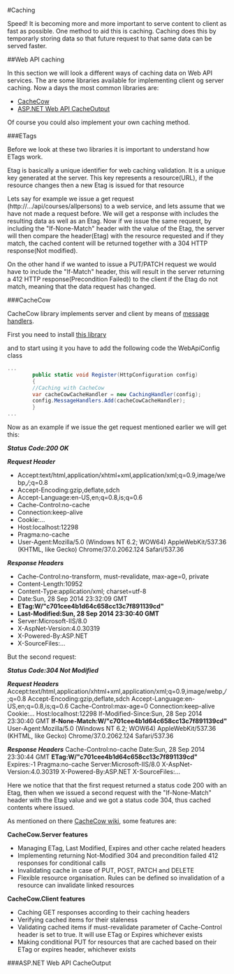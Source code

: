 
#Caching

Speed! It is becoming more and more important to serve content to client as fast as possible. One method to aid this is caching. Caching does this by temporarly storing data so that future request to that same data can be served faster.

##Web API caching

In this section we will look a different ways of caching data on Web API services. The are some libraries available for implementing client og server caching. Now a days the most common libraries are: 

* [CacheCow](https://github.com/aliostad/CacheCow)
* [ASP.NET Web API CacheOutput](https://github.com/filipw/AspNetWebApi-OutputCache)

Of course you could also implement your own caching method.


###ETags

Before we look at these two libraries it is important to understand how ETags work.

Etag is basically a unique identifier for web caching validation. It is a unique key generated at the server. 
This key represents a resource(URL), if the resource changes then a new Etag is issued for that resource

Lets say for example we issue a get request (http://.../api/courses/allpersons) to a web service, and lets assume that we have not made a request before. We will get a response with includes the resulting data as well as an Etag. Now if we issue the same request, by including the "If-None-Match" header with the value of the Etag, the server will then compare the header(Etag) with the resource requested and if they match, the cached content will be returned together with a 304 HTTP response(Not modified).

On the other hand if we wanted to issue a PUT/PATCH request we would have to include the "If-Match" header, this will result in the server returning a 412 HTTP response(Precondition Failed)) to the client if the Etag do not match, meaning that the data request has changed.


###CacheCow

CacheCow library implements server and client by means of [message handlers](http://www.asp.net/web-api/overview/advanced/http-message-handlers).

First you need to install [this library](https://www.nuget.org/packages/CacheCow.Server/)

and to start using it you have to add the following code the WebApiConfig class

```c#
...
		public static void Register(HttpConfiguration config)
		{
        //Caching with CacheCow
        var cacheCowCacheHandler = new CachingHandler(config);
        config.MessageHandlers.Add(cacheCowCacheHandler);
		}
...
```

Now as an example if we issue the get request mentioned earlier we will get this:

***Status Code:200 OK***

***Request Header***
* Accept:text/html,application/xhtml+xml,application/xml;q=0.9,image/webp,*/*;q=0.8
* Accept-Encoding:gzip,deflate,sdch
* Accept-Language:en-US,en;q=0.8,is;q=0.6
* Cache-Control:no-cache
* Connection:keep-alive
* Cookie:...
* Host:localhost:12298
* Pragma:no-cache
* User-Agent:Mozilla/5.0 (Windows NT 6.2; WOW64) AppleWebKit/537.36 (KHTML, like Gecko) Chrome/37.0.2062.124 Safari/537.36

***Response Headers***
* Cache-Control:no-transform, must-revalidate, max-age=0, private
* Content-Length:10952
* Content-Type:application/xml; charset=utf-8
* Date:Sun, 28 Sep 2014 23:32:09 GMT
* **ETag:W/"c701cee4b1d64c658cc13c7f891139cd"**
* **Last-Modified:Sun, 28 Sep 2014 23:30:40 GMT**
* Server:Microsoft-IIS/8.0
* X-AspNet-Version:4.0.30319
* X-Powered-By:ASP.NET
* X-SourceFiles:...

But the second request:

***Status Code:304 Not Modified***

***Request Headers***
Accept:text/html,application/xhtml+xml,application/xml;q=0.9,image/webp,*/*;q=0.8
Accept-Encoding:gzip,deflate,sdch
Accept-Language:en-US,en;q=0.8,is;q=0.6
Cache-Control:max-age=0
Connection:keep-alive
Cookie:...
Host:localhost:12298
If-Modified-Since:Sun, 28 Sep 2014 23:30:40 GMT
**If-None-Match:W/"c701cee4b1d64c658cc13c7f891139cd"**
User-Agent:Mozilla/5.0 (Windows NT 6.2; WOW64) AppleWebKit/537.36 (KHTML, like Gecko) Chrome/37.0.2062.124 Safari/537.36

***Response Headers***
Cache-Control:no-cache
Date:Sun, 28 Sep 2014 23:30:44 GMT
**ETag:W/"c701cee4b1d64c658cc13c7f891139cd"**
Expires:-1
Pragma:no-cache
Server:Microsoft-IIS/8.0
X-AspNet-Version:4.0.30319
X-Powered-By:ASP.NET
X-SourceFiles:...


Here we notice that that the first request returned a status code 200 with an Etag, then when we issued a second request with the "If-None-Match" header with the Etag value and we got a status code 304, thus cached contents where issued.

As mentioned on there [CacheCow wiki](https://github.com/aliostad/CacheCow/wiki), some features are:

**CacheCow.Server features**

* Managing ETag, Last Modified, Expires and other cache related headers
* Implementing returning Not-Modified 304 and precondition failed 412 responses for conditional calls
* Invalidating cache in case of PUT, POST, PATCH and DELETE
* Flexible resource organisation. Rules can be defined so invalidation of a resource can invalidate linked resources

**CacheCow.Client features**

* Caching GET responses according to their caching headers
* Verifying cached items for their staleness
* Validating cached items if must-revalidate parameter of Cache-Control header is set to true. It will use ETag or Expires whichever exists
* Making conditional PUT for resources that are cached based on their ETag or expires header, whichever exists

###ASP.NET Web API CacheOutput





